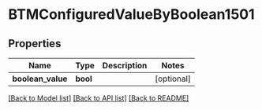 # BTMConfiguredValueByBoolean1501

## Properties
Name | Type | Description | Notes
------------ | ------------- | ------------- | -------------
**boolean_value** | **bool** |  | [optional] 

[[Back to Model list]](../README.md#documentation-for-models) [[Back to API list]](../README.md#documentation-for-api-endpoints) [[Back to README]](../README.md)


